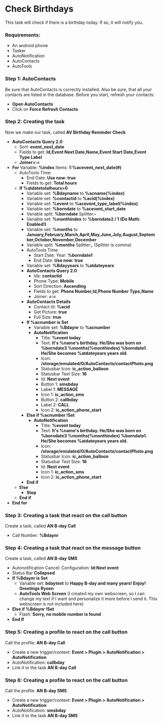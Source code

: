 # Check Birthdays
This task will check if there is a birthday today. If so, it will notify you.

### Requirements:
- An android phone
- Tasker
- AutoNotification
- AutoContacts
- AutoTools

### Step 1: AutoContacts
Be sure that AutoContacts is correctly installed. Also be sure, that all your contacts are listed in the database.
Before you start, refresh your contacts:
- **Open AutoContacts**
- Click on **Force Refresh Contacts**

### Step 2: Creating the task
Now we make our task, called **AV Birthday Reminder Check**
- **AutoContacts Query 2.0**
  - Sort: **event_next_date**
  - Fields to get: **Id,Event Next Date,Name,Event Start Date,Event Type Label**
  - **Joiner=:=**
- **For** Variable: **%index** Items: **1:%acevent_next_date(#)**
    - AutoTools Time: 
      - End Date: **Use now: true**
      - Fields to get: **Total hours**
    - **If %atdatetotalhours>0**
      - Variable set: **%Bdayname** to **%acname(%index)**
      - Variable set: **%contactid** to **%acid(%index)**
      - Variable set: **%event** to **%acevent_type_label(%index)**
      - Variable set: **%borndate** to **%acevent_start_date**
      - Variable split: **%borndate** Splitter:**-**
      - Variable set: **%monthindex** to **%borndate2 / 1** **(Do Math: Enabled!)**
      - Variable set: **%months** to **January,February,March,April,May,June,July,August,September,October,November,December**
      - Variable split: **%months** Splitter:**,** (Splitter is comma)
      - AutoTools Time:
        - Start Date: Year: **%borndate1**
        - End Date: **Use now: true**
      - Variable set: **%Bdayyears** to **%atdateyears**
      - **AutoContacts Query 2.0**
        - Ids: **contactid**
        - Phone Type: **Mobile**
        - Sort Direction: **Ascending**
        - Fields to get: **Phone Number,Id,Phone Number Type,Name**
        - Joiner: **=:=**
      - **AutoContacts Details**
        - Contact Id: **%acid**
        - Get Picture: **true**
        - Full Size: **true**
      - **If %acnumber is Set**
        - Variable set: **%Bdaynr** to **%acnumber**
        - **AutoNotification**
          - Title: **%event today**
          - Text: **It's %name's birthday. He/She was born on %borndate3 %months(%monthindex) %borndate1. He/She becomes %atdateyears years old.**
          - Icon: **/storage/emulated/0/AutoContacts/contactPhoto.png**
          - Statusbar Icon: **ic_action_balloon**
          - Statusbar Text Size: **16**
          - Id: **Next event**
          - Button 1: **smsbday**
          - Label 1: **MESSAGE**
          - Icon 1: **ic_action_sms**
          - Button 2: **callbday**
          - Label 2: **CALL**
          - Icon 2: **ic_action_phone_start**
      - **Else if %acnumber !Set**
        - **AutoNotification**
          - Title: **%event today**
          - Text: **It's %name's birthday. He/She was born on %borndate3 %months(%monthindex) %borndate1. He/She becomes %atdateyears years old.**
          - Icon: **/storage/emulated/0/AutoContacts/contactPhoto.png**
          - Statusbar Icon: **ic_action_balloon**
          - Statusbar Text Size: **16**
          - Id: **Next event**
          - Icon 1: **ic_action_sms**
          - Icon 2: **ic_action_phone_start**
      - **End if**
  - **Else**
    - **Stop**
  - **End if**
- **End for**

### Step 3: Creating a task that react on the call button
Create a task, called **AN B-day Call**
- Call Number: **%Bdaynr**

### Step 4: Creating a task that react on the message button
Create a task, called **AN B-day SMS**
- Autonotification Cancel: Configuration: **Id:Next event**
- Status Bar **Collapsed**
- **If %Bdaynr is Set**
  - Variable set: **bdaytext** to **Happy B-day and many years! Enjoy! Greetings Ryoen**
  - **AutoTools Web Screen** (I created my own webscreen, so I can change my text if I want and personalize it more before I send it. This webscreen is not included here)
- **Else if %Bdaynr !Set**
  - Flash: **Sorry, no mobile number is found**
- **End If**

### Step 5: Creating a profile to react on the call button
Call the profile: **AN B-day Call**
- Create a new trigger/context: **Event > Plugin > AutoNotification > AutoNotification**
- AutoNotification: **callbday**
- Link it to the task **AN B-day Call**

### Step 6: Creating a profile to react on the call button
Call the profile: **AN B-day SMS**
- Create a new trigger/context: **Event > Plugin > AutoNotification > AutoNotification**
- AutoNotification: **smsbday**
- Link it to the task **AN B-day SMS**
